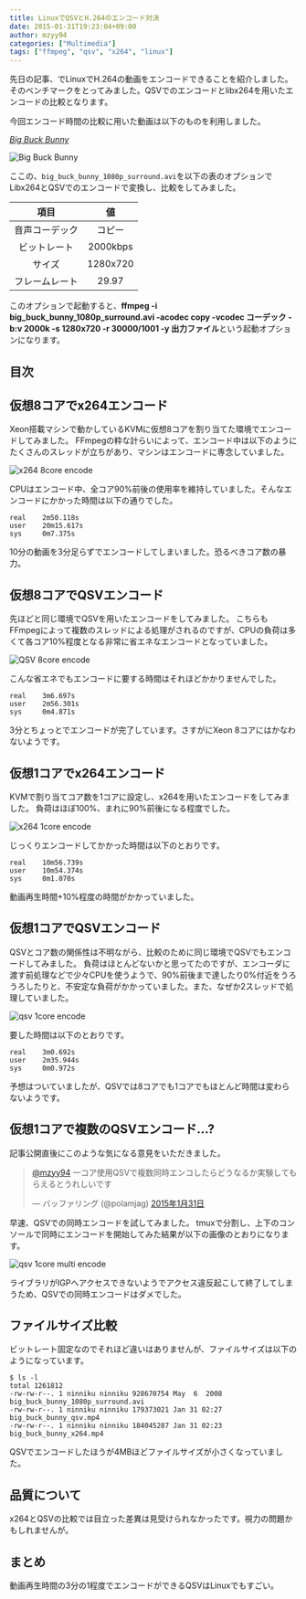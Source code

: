 ```yaml
---
title: LinuxでQSVとH.264のエンコード対決
date: 2015-01-31T19:23:04+09:00
author: mzyy94
categories: ["Multimedia"]
tags: ["ffmpeg", "qsv", "x264", "linux"]
---
```


先日の記事、でLinuxでH.264の動画をエンコードできることを紹介しました。
そのベンチマークをとってみました。QSVでのエンコードとlibx264を用いたエンコードの比較となります。

今回エンコード時間の比較に用いた動画は以下のものを利用しました。

*[Big Buck Bunny](http://www.bigbuckbunny.org)*

![Big Buck Bunny](/assets/images/2015/01/31/big-buck-bunny.png)

ここの、`big_buck_bunny_1080p_surround.avi`を以下の表のオプションでLibx264とQSVでのエンコードで変換し、比較をしてみました。

項目 | 値
:-----:|:-----:
音声コーデック| コピー
ビットレート|2000kbps
サイズ| 1280x720
フレームレート| 29.97

このオプションで起動すると、**ffmpeg -i big_buck_bunny_1080p_surround.avi -acodec copy -vcodec コーデック -b:v 2000k -s 1280x720 -r 30000/1001 -y 出力ファイル**という起動オプションになります。


## 目次


## 仮想8コアでx264エンコード

Xeon搭載マシンで動かしているKVMに仮想8コアを割り当てた環境でエンコードしてみました。
FFmpegの粋な計らいによって、エンコード中は以下のようにたくさんのスレッドが立ちがあり、マシンはエンコードに専念していました。

![x264 8core encode](/assets/images/2015/01/31/x264-8core-encode.png)

CPUはエンコード中、全コア90%前後の使用率を維持していました。そんなエンコードにかかった時間は以下の通りでした。

```
real    2m50.118s
user    20m15.617s
sys     0m7.375s
```

10分の動画を3分足らずでエンコードしてしまいました。恐るべきコア数の暴力。


## 仮想8コアでQSVエンコード

先ほどと同じ環境でQSVを用いたエンコードをしてみました。
こちらもFFmpegによって複数のスレッドによる処理がされるのですが、CPUの負荷は多くて各コア10%程度となる非常に省エネなエンコードとなっていました。


![QSV 8core encode](/assets/images/2015/01/31/qsv-8core-encode.png)

こんな省エネでもエンコードに要する時間はそれほどかかりませんでした。

```
real    3m6.697s
user    2m56.301s
sys     0m4.871s
```

3分とちょっとでエンコードが完了しています。さすがにXeon 8コアにはかなわないようです。


## 仮想1コアでx264エンコード

KVMで割り当てコア数を1コアに設定し、x264を用いたエンコードをしてみました。
負荷はほぼ100%、まれに90%前後になる程度でした。


![x264 1core encode](/assets/images/2015/01/31/x264-1core-encode.png)

じっくりエンコードしてかかった時間は以下のとおりです。

```
real    10m56.739s
user    10m54.374s
sys     0m1.070s
```

動画再生時間+10%程度の時間がかかっていました。


## 仮想1コアでQSVエンコード

QSVとコア数の関係性は不明ながら、比較のために同じ環境でQSVでもエンコードしてみました。
負荷はほとんどないかと思ってたのですが、エンコーダに渡す前処理などで少々CPUを使うようで、90%前後まで達したり0%付近をうろうろしたりと、不安定な負荷がかかっていました。また、なぜか2スレッドで処理していました。

![qsv 1core encode](/assets/images/2015/01/31/qsv-1core-encode.png)

要した時間は以下のとおりです。

```
real    3m0.692s
user    2m35.944s
sys     0m0.972s
```

予想はついていましたが、QSVでは8コアでも1コアでもほとんど時間は変わらないようです。

## 仮想1コアで複数のQSVエンコード...?

記事公開直後にこのような気になる意見をいただきました。

<blockquote class="twitter-tweet" data-conversation="none" data-lang="ja"><p lang="ja" dir="ltr"><a href="https://twitter.com/mzyy94">@mzyy94</a> 一コア使用QSVで複数同時エンコしたらどうなるか実験してもらえるとうれしいです</p>&mdash; バッファリング (@polamjag) <a href="https://twitter.com/polamjag/status/561469823561920513">2015年1月31日</a></blockquote>
<script async src="//platform.twitter.com/widgets.js" charset="utf-8"></script>

早速、QSVでの同時エンコードを試してみました。
tmuxで分割し、上下のコンソールで同時にエンコードを開始してみた結果が以下の画像のとおりになります。

![qsv 1core multi encode](/assets/images/2015/01/31/qsv-1core-multi-encode.png)

ライブラリがIGPへアクセスできないようでアクセス違反起こして終了してしまうため、QSVでの同時エンコードはダメでした。

## ファイルサイズ比較
ビットレート固定なのでそれほど違いはありませんが、ファイルサイズは以下のようになっています。

```
$ ls -l
total 1261812
-rw-rw-r--. 1 ninniku ninniku 928670754 May  6  2008 big_buck_bunny_1080p_surround.avi
-rw-rw-r--. 1 ninniku ninniku 179373021 Jan 31 02:27 big_buck_bunny_qsv.mp4
-rw-rw-r--. 1 ninniku ninniku 184045287 Jan 31 02:23 big_buck_bunny_x264.mp4
```

QSVでエンコードしたほうが4MBほどファイルサイズが小さくなっていました。

## 品質について

x264とQSVの比較では目立った差異は見受けられなかったです。視力の問題かもしれませんが。

## まとめ

動画再生時間の3分の1程度でエンコードができるQSVはLinuxでもすごい。
